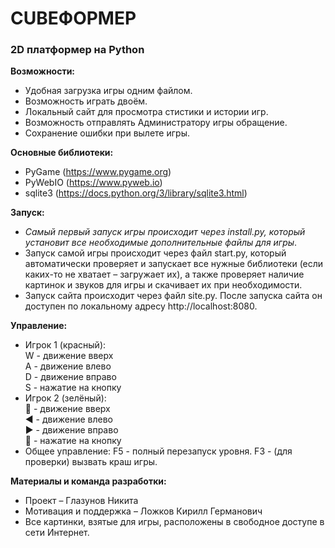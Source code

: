 # CUBEФОРМЕР
### 2D платформер на Python
**Возможности:**</br>
- Удобная загрузка игры одним файлом.</br>
- Возможность играть двоём.</br>
- Локальный сайт для просмотра стистики и истории игр.</br>
- Возможность отправлять Администратору игры обращение.</br>
- Сохранение ошибки при вылете игры.</br>

**Основные библиотеки:**</br>
- PyGame (https://www.pygame.org)</br>
- PyWebIO (https://www.pyweb.io)</br>
- sqlite3 (https://docs.python.org/3/library/sqlite3.html)</br>

**Запуск:**</br>
- *Самый первый запуск игры происходит через install.py, который установит все необходимые дополнительные файлы для игры*.
- Запуск самой игры происходит через файл start.py, который автоматически проверяет и запускает все нужные библиотеки (если каких-то не хватает – загружает их), а также проверяет наличие картинок и звуков для игры и скачивает их при необходимости.</br>
- Запуск сайта происходит через файл site.py. После запуска сайта он доступен по локальному адресу http://localhost:8080.</br>

**Управление:**
- Игрок 1 (красный):</br>
  W - движение вверх</br>
  A - движение влево</br>
  D - движение вправо</br>
  S - нажатие на кнопку</br>
- Игрок 2 (зелёный):</br>
  🔼 - движение вверх</br>
  ◀ - движение влево</br>
  ▶ - движение вправо</br>
  🔽 - нажатие на кнопку</br>
- Общее управление:
  F5 - полный перезапуск уровня.
  F3 - (для проверки) вызвать краш игры.

**Материалы и команда разработки:**</br>
- Проект – Глазунов Никита</br>
- Мотивация и поддержка – Ложков Кирилл Германович</br>
- Все картинки, взятые для игры, расположены в свободное доступе в сети Интернет. </br>
